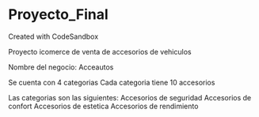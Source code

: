# Proyecto_Final
Created with CodeSandbox

Proyecto icomerce de venta de accesorios de vehiculos

Nombre del negocio: Acceautos

Se cuenta con 4 categorias
Cada categoria tiene 10 accesorios

Las categorias son las siguientes:
Accesorios de seguridad
Accesorios de confort
Accesorios de estetica
Accesorios de rendimiento
